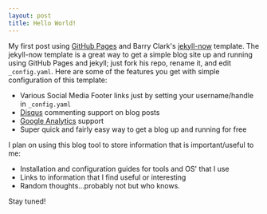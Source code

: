 ```yaml
---
layout: post
title: Hello World!
---
```


My first post using <a href="https://pages.github.com/" target="_blank">GitHub Pages</a> and Barry Clark's <a href="https://github.com/barryclark/jekyll-now" target="_blank">jekyll-now</a> template. The jekyll-now template is a great way to get a simple blog site up and running using GitHub Pages and jekyll; just fork his repo, rename it, and edit <code>_config.yaml</code>. Here are some of the features you get with simple configuration of this template:

 * Various Social Media Footer links just by setting your username/handle in <code>_config.yaml</code>
 * <a href="http://disqus.com" target="_blank">Disqus</a> commenting support on blog posts
 * <a href="http://www.google.com/analytics/" target="_blank">Google Analytics</a> support
 * Super quick and fairly easy way to get a blog up and running for free

I plan on using this blog tool to store information that is important/useful to me:

 * Installation and configuration guides for tools and OS' that I use
 * Links to information that I find useful or interesting
 * Random thoughts...probably not but who knows.

 Stay tuned!


